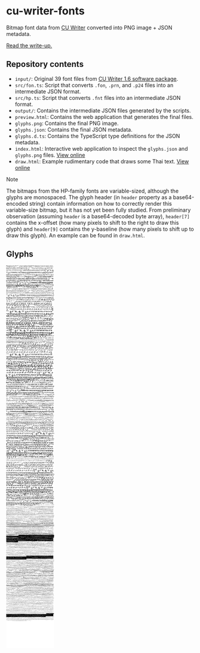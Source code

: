 # cu-writer-fonts

Bitmap font data from [CU Writer](https://th.wikipedia.org/wiki/%E0%B8%8B%E0%B8%B5%E0%B8%A2%E0%B8%B9%E0%B9%84%E0%B8%A3%E0%B9%80%E0%B8%95%E0%B8%AD%E0%B8%A3%E0%B9%8C) converted into PNG image + JSON metadata.

[Read the write-up.](https://notes.dt.in.th/CuWriterFonts)

## Repository contents

- `input/`: Original 39 font files from [CU Writer 1.6 software package](https://software.thaiware.com/download.php?id=1742).
- `src/fon.ts`: Script that converts `.fon`, `.prn`, and `.p24` files into an intermediate JSON format.
- `src/hp.ts`: Script that converts `.fnt` files into an intermediate JSON format.
- `output/`: Contains the intermediate JSON files generated by the scripts.
- `preview.html`: Contains the web application that generates the final files.
- `glyphs.png`: Contains the final PNG image.
- `glyphs.json`: Contains the final JSON metadata.
- `glyphs.d.ts`: Contains the TypeScript type definitions for the JSON metadata.
- `index.html`: Interactive web application to inspect the `glyphs.json` and `glyphs.png` files. [View online](https://dtinth.github.io/cu-writer-fonts/)
- `draw.html`: Example rudimentary code that draws some Thai text. [View online](https://dtinth.github.io/cu-writer-fonts/draw.html)

> [!NOTE]
> The bitmaps from the HP-family fonts are variable-sized, although the glyphs are monospaced.
> The glyph header (in `header` property as a base64-encoded string) contain information on how to correctly render this variable-size bitmap, but it has not yet been fully studied.
> From preliminary observation (assuming `header` is a base64-decoded byte array), `header[7]` contains the x-offset (how many pixels to shift to the right to draw this glyph) and `header[9]` contains the y-baseline (how many pixels to shift up to draw this glyph).
> An example can be found in `draw.html`.

## Glyphs

![Glyphs](glyphs.png)
